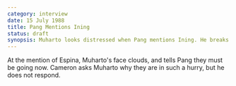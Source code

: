 ```yaml
---
category: interview
date: 15 July 1988
title: Pang Mentions Ining
status: draft
synopsis: Muharto looks distressed when Pang mentions Ining. He breaks off the interview, telling Cameron they should leave now. 
---
```



At the mention of Espina, Muharto's face clouds, and tells Pang they
must be going now. Cameron asks Muharto why they are in such a hurry,
but he does not respond.
